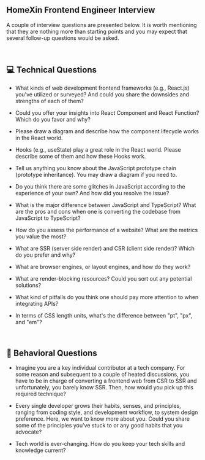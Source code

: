 ## HomeXin Frontend Engineer Interview

A couple of interview questions are presented below. It is worth mentioning that they are nothing more than starting points and you may expect that several follow-up questions would be asked.

<br/>

## 💻 Technical Questions

* What kinds of web development frontend frameworks (e.g., React.js) you've utilized or surveyed? And could you share the downsides and strengths of each of them?

* Could you offer your insights into React Component and React Function? Which do you favor and why?

* Please draw a diagram and describe how the component lifecycle works in the React world.

* Hooks (e.g., useState) play a great role in the React world. Please describe some of them and how these Hooks work.

* Tell us anything you know about the JavaScript prototype chain (prototype inheritance). You may draw a diagram if you need to.

* Do you think there are some glitches in JavaScript according to the experience of your own? And how did you resolve the issue?

* What is the major difference between JavaScript and TypeScript? What are the pros and cons when one is converting the codebase from JavaScript to TypeScript?

* How do you assess the performance of a website? What are the metrics you value the most?

* What are SSR (server side render) and CSR (client side render)? Which do you prefer and why?

* What are browser engines, or layout engines, and how do they work?

* What are render-blocking resources? Could you sort out any potential solutions?

* What kind of pitfalls do you think one should pay more attention to when integrating APIs?

* In terms of CSS length units, what's the difference between "pt", "px", and "em"?

<br/>

## 👤 Behavioral Questions

* Imagine you are a key individual contributor at a tech company. For some reason and subsequent to a couple of heated discussions, you have to be in charge of converting a frontend web from CSR to SSR and unfortunately, you barely know SSR. Then, how would you pick up this required technique?

* Every single developer grows their habits, senses, and principles, ranging from coding style, and development workflow, to system design preference. Here, we want to know more about you. Could you share some of the principles you've stuck to or any good habits that you advocate?

* Tech world is ever-changing. How do you keep your tech skills and knowledge current?